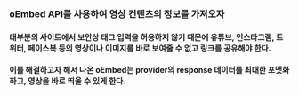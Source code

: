 ### oEmbed API를 사용하여 영상 컨텐츠의 정보를 가져오자

#### 대부분의 사이트에서 보안상 태그 입력을 허용하지 않기 때문에 유튜브, 인스타그램, 트위터, 페이스북 등의 영상이나 이미지를 바로 보여줄 수 없고 링크를 공유해야 한다.
#### 이를 해결하고자 해서 나온 oEmbed는 provider의 response 데이터를 최대한 포맷화하고, 영상을 바로 띄울 수 있게 한다.

